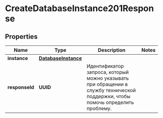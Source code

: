 

# CreateDatabaseInstance201Response


## Properties

| Name | Type | Description | Notes |
|------------ | ------------- | ------------- | -------------|
|**instance** | [**DatabaseInstance**](DatabaseInstance.md) |  |  |
|**responseId** | **UUID** | Идентификатор запроса, который можно указывать при обращении в службу технической поддержки, чтобы помочь определить проблему. |  |




